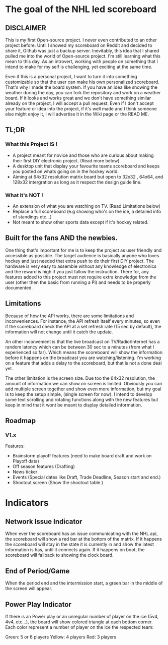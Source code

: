 # The goal of the NHL led scoreboard

## DISCLAIMER

This is my first Open-source project. I never even contributed to an other project before. Until I showed my scoreboard on
Reddit and decided to share it, Github was just a backup server. Inevitably, this idea that I shared pulled me into the 
world of Open-source project. I'm still learning what this mean to this day. As an introvert, working 
with people on something that I intend to make for my self is challenging, yet exciting at the same time.

Even if this is a personal project, I want to turn it into something customizable so that the user can make his own 
personalized scoreboard. That's why I made the board system. If you have an idea like showing the weather during the day,
you can fork the repository and work on a weather board. If it looks and works great and we don't have something
similar already on the project, I will accept a pull request. Even if I don't accept your feature or idea into the project, 
if it's well made and I think someone else might enjoy it, I will advertise it in the Wiki page or the READ ME.


## TL;DR

### What this Project IS !
- A project meant for novice and those who are curious about making their first DIY electronic project. (Read more below)
- A desktop unit that display your favourite teams scoreboard and keeps you posted on whats going on in the hockey world.
- Aiming at 64x32 resolution matrix board but open to 32x32 , 64x64, and 128x32 intergration as long as it respect the 
design guide line.

### What it's NOT !
- An extension of what you are watching on TV. (Read Limitations below)
- Replace a full scoreboard (e.g showing who's on the ice, a detailed info of standings etc...)
- Not meant to show other sports data except if it's hockey related.

## Built for the fans AND the newbies.
One thing that's important for me is to keep the project as user friendly and accessible as possible. The target 
audience is basically anyone who loves hockey and just needed that extra push to do their first DIY project. 
The hardware is very easy to assemble without any knowledge of electronics and the reward is high if you just fallow the 
instruction. There for, any features added to this project must not require extra knowledge from the user (other then the basic from running a Pi) and needs to be properly documented.

## Limitations
Because of how the API works, there are some limitations and inconveniences. For instance, the API refresh itself every
minutes, so even if the scoreboard check the API at a set refresh rate (15 sec by default), the information will not change until
it catch the update.

An other inconvenient is that the live broadcast on TV/Radio/Internet has a random latency which can be between 30 sec to
a minutes (from what I experienced so far). Which means the scoreboard will show the information before it happens on the 
broadcast you are watching/listening. I'm working on a feature that adds a delay to the scoreboard, but that is not a done deal yet.

The other limitation is the screen size. Due too the 64x32 resolution, the amount of information we can show on screen is
limited. Obviously you can add multiple screen together and show even more information, but my goal is to keep the setup simple,
(single screen for now). I intend to develop some text scrolling and rotating functions along with the new features but keep in mind that it wont be
meant to display detailed information.


## Roadmap

### V1.x
Features:
- Brainstorm playoff features (need to make board draft and work on Playoff data)
- Off season features (Drafting)
- News ticker
- Events (Special dates like Draft, Trade Deadline, Season start and end.)
- Shootout screen (Show the shootout table.)

# Indicators
## Network Issue Indicator
When ever the scoreboard has an issue communicating with the NHL api, the scoreboard will show a red bar at the bottom of the
matrix. If it happens the scoreboard will stay in the state it is currently in and show the latest information is has, until
it connects again. If it happens on boot, the scoreboard will fallback to showing the clock board.

## End of Period/Game
When the period end and the intermission start, a green bar in the middle of the screen will appear.

## Power Play Indicator
If there is an Power play or an unregular number of player on the ice (5v4, 4v4, etc...), the board will show colored 
triangle at each bottom corner. Each color represent a number of player on the ice the respected team:

Green: 5 or 6 players
Yellow: 4 players
Red: 3 players


